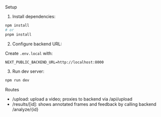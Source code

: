 Setup

1. Install dependencies:

```bash
npm install
# or
pnpm install
```

2. Configure backend URL:

Create `.env.local` with:

```
NEXT_PUBLIC_BACKEND_URL=http://localhost:8000
```

3. Run dev server:

```bash
npm run dev
```

Routes

- /upload: upload a video; proxies to backend via /api/upload
- /results/[id]: shows annotated frames and feedback by calling backend /analyze/{id}
